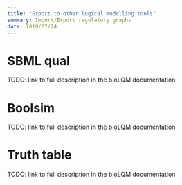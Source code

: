 ```yaml
---
title: "Export to other logical modelling tools"
summary: Import/Export regulatory graphs
date: 2019/07/24
---
```



# SBML qual

TODO: link to full description in the bioLQM documentation

# Boolsim

TODO: link to full description in the bioLQM documentation

# Truth table

TODO: link to full description in the bioLQM documentation


